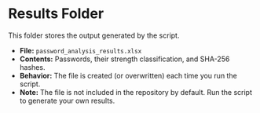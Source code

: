# Results Folder

This folder stores the output generated by the script.

- **File:** `password_analysis_results.xlsx`
- **Contents:** Passwords, their strength classification, and SHA-256 hashes.
- **Behavior:** The file is created (or overwritten) each time you run the script.
- **Note:** The file is not included in the repository by default. Run the script to generate your own results.

